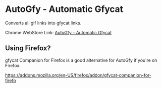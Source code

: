 AutoGfy - Automatic Gfycat
=======

Converts all gif links into gfycat links.

Chrome WebStore Link: [AutoGfy - Automatic Gfycat](https://chrome.google.com/webstore/detail/autogfy-automatic-gfycat/aleldfepmngfpemelpfkjcpbnegeliad)

## Using Firefox?

gfycat Companion for Firefox is a good alternative for AutoGfy if you're on Firefox.

https://addons.mozilla.org/en-US/firefox/addon/gfycat-companion-for-firefo
